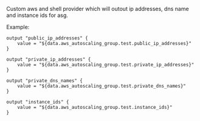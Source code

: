 
Custom aws and shell provider which will outout ip addresses, dns name and instance ids for asg.

Example:
```
output "public_ip_addresses" {
    value = "${data.aws_autoscaling_group.test.public_ip_addresses}"
}

output "private_ip_addresses" {
    value = "${data.aws_autoscaling_group.test.private_ip_addresses}"
}

output "private_dns_names" {
    value = "${data.aws_autoscaling_group.test.private_dns_names}"
}

output "instance_ids" {
    value = "${data.aws_autoscaling_group.test.instance_ids}"
}
```